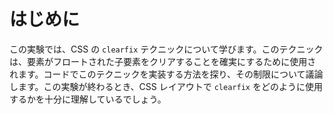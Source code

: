 # はじめに

この実験では、CSS の `clearfix` テクニックについて学びます。このテクニックは、要素がフロートされた子要素をクリアすることを確実にするために使用されます。コードでこのテクニックを実装する方法を探り、その制限について議論します。この実験が終わるとき、CSS レイアウトで `clearfix` をどのように使用するかを十分に理解しているでしょう。
